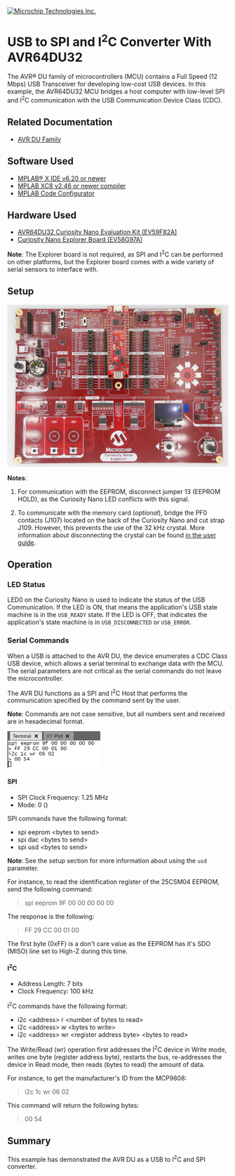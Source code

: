 <!-- Please do not change this logo with link -->

<a target="_blank" href="https://www.microchip.com/" id="top-of-page">
   <picture>
      <source media="(prefers-color-scheme: light)" srcset="images/mchp_logo_light.png" width="350">
      <source media="(prefers-color-scheme: dark)" srcset="images/mchp_logo_dark.png" width="350">
      <img alt="Microchip Technologies Inc." src="https://www.microchip.com/content/experience-fragments/mchp/en_us/site/header/master/_jcr_content/root/responsivegrid/header/logo.coreimg.100.300.png/1605828081463/microchip.png">
   </picture>
</a>

# USB to SPI and I<sup>2</sup>C Converter With AVR64DU32

The AVR&reg; DU family of microcontrollers (MCU) contains a Full Speed (12 Mbps) USB Transceiver for developing low-cost USB devices. In this example, the AVR64DU32 MCU bridges a host computer with low-level SPI and I<sup>2</sup>C communication with the USB Communication Device Class (CDC). 

## Related Documentation
- [AVR DU Family](https://www.microchip.com/en-us/products/microcontrollers-and-microprocessors/8-bit-mcus/avr-mcus/avr-du?utm_source=GitHub&utm_medium=TextLink&utm_campaign=MCU8_AVR-DU&utm_content=avr64du32-serial-bridge-mplab-mcc-github&utm_bu=MCU08)  

## Software Used

- [MPLAB&reg; X IDE v6.20 or newer](https://www.microchip.com/en-us/tools-resources/develop/mplab-x-ide?utm_source=GitHub&utm_medium=TextLink&utm_campaign=MCU8_AVR-DU&utm_content=avr64du32-serial-bridge-mplab-mcc-github&utm_bu=MCU08)
- [MPLAB XC8 v2.46 or newer compiler](https://www.microchip.com/en-us/tools-resources/develop/mplab-xc-compilers?utm_source=GitHub&utm_medium=TextLink&utm_campaign=MCU8_AVR-DU&utm_content=avr64du32-serial-bridge-mplab-mcc-github&utm_bu=MCU08)
- [MPLAB Code Configurator](https://www.microchip.com/en-us/tools-resources/configure/mplab-code-configurator?utm_source=GitHub&utm_medium=TextLink&utm_campaign=MCU8_AVR-DU&utm_content=avr64du32-serial-bridge-mplab-mcc-github&utm_bu=MCU08)

## Hardware Used

- [AVR64DU32 Curiosity Nano Evaluation Kit (EV59F82A)](https://www.microchip.com/en-us/development-tool/EV59F82A?utm_source=GitHub&utm_medium=TextLink&utm_campaign=MCU8_AVR-DU&utm_content=avr64du32-serial-bridge-mplab-mcc-github&utm_bu=MCU08)
- [Curiosity Nano Explorer Board (EV58G97A)](https://www.microchip.com/en-us/development-tool/EV58G97A?utm_source=GitHub&utm_medium=TextLink&utm_campaign=MCU8_AVR-DU&utm_content=avr64du32-serial-bridge-mplab-mcc-github&utm_bu=MCU08)

**Note**: The Explorer board is not required, as SPI and I<sup>2</sup>C can be performed on other platforms, but the Explorer board comes with a wide variety of serial sensors to interface with. 

## Setup

![Explorer board image](./images/board.JPG)

**Notes**: 

1. For communication with the EEPROM, disconnect jumper 13 (EEPROM HOLD), as the Curiosity Nano LED conflicts with this signal.

2. To communicate with the memory card (*optional*), bridge the PF0 contacts (J107) located on the back of the Curiosity Nano and cut strap J109. However, this prevents the use of the 32 kHz crystal. More information about disconnecting the crystal can be found [in the user guide](https://onlinedocs.microchip.com/oxy/GUID-6E827030-13B3-4E71-AB50-A32EBF5333B9-en-US-1/GUID-A9D2F79F-11A0-43BB-BAB1-0A87B0D59138.html#GUID-A9D2F79F-11A0-43BB-BAB1-0A87B0D59138). 

## Operation

### LED Status

LED0 on the Curiosity Nano is used to indicate the status of the USB Communication. If the LED is ON, that means the application's USB state machine is in the `USB_READY` state. If the LED is OFF, that indicates the application's state machine is in `USB_DISCONNECTED` or `USB_ERROR`.

### Serial Commands

When a USB is attached to the AVR DU, the device enumerates a CDC Class USB device, which allows a serial terminal to exchange data with the MCU. The serial parameters are not critical as the serial commands do not leave the microcontroller.  

The AVR DU functions as a SPI and I<sup>2</sup>C Host that performs the communication specified by the command sent by the user.

**Note**: Commands are not case sensitive, but all numbers sent and received are in hexadecimal format.  

![Serial Terminal Output](./images/serialTerminalOutput.png)  

#### SPI

- SPI Clock Frequency: 1.25 MHz
- Mode: 0 ()

SPI commands have the following format:

- spi eeprom \<bytes to send\>  
- spi dac \<bytes to send\>
- spi usd \<bytes to send\>

**Note**: See the setup section for more information about using the `usd` parameter.

For instance, to read the identification register of the 25CSM04 EEPROM, send the following command: 

> spi eeprom 9F 00 00 00 00 00 

The response is the following:

> FF 29 CC 00 01 00

The first byte (0xFF) is a don't care value as the EEPROM has it's SDO (MISO) line set to High-Z during this time.

#### I<sup>2</sup>C

- Address Length: 7 bits
- Clock Frequency: 100 kHz

I<sup>2</sup>C commands have the following format:

- i2c \<address\> r \<number of bytes to read>
- i2c \<address\> w \<bytes to write>
- i2c \<address\> wr \<register address byte> \<bytes to read\>

The Write/Read (wr) operation first addresses the I<sup>2</sup>C device in Write mode, writes one byte (register address byte), restarts the bus, re-addresses the device in Read mode, then reads (bytes to read) the amount of data. 

For instance, to get the manufacturer's ID from the MCP9808:
> i2c 1c wr 06 02

This command will return the following bytes:
> 00 54

## Summary

This example has demonstrated the AVR DU as a USB to I<sup>2</sup>C and SPI converter.